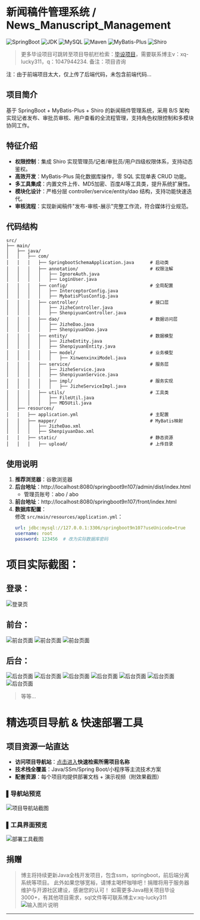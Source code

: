 # 新闻稿件管理系统 / News_Manuscript_Management


![SpringBoot](https://img.shields.io/badge/SpringBoot-2.7+-brightgreen)
![JDK](https://img.shields.io/badge/JDK-1.8+-blue)
![MySQL](https://img.shields.io/badge/MySQL-5.7+-teal)
![Maven](https://img.shields.io/badge/Maven-3.6+-red)
![MyBatis-Plus](https://img.shields.io/badge/MyBatis_Plus-3.5.0-blue)
![Shiro](https://img.shields.io/badge/Shiro-1.3.2-green)


> 更多毕设项目可跳转至项目导航栏检索：[毕设项目](http://sysadmin.3vfree.vip)，需要联系博主v：xq-lucky311，q：1047944234. 备注：项目咨询

注：由于前端项目太大，仅上传了后端代码，未包含前端代码...

## 项目简介  
基于 SpringBoot + MyBatis-Plus + Shiro 的新闻稿件管理系统，采用 B/S 架构实现记者发布、审批员审核、用户查看的全流程管理，支持角色权限控制和多模块协同工作。

## 特征介绍  
- **权限控制**：集成 Shiro 实现管理员/记者/审批员/用户四级权限体系，支持动态鉴权。  
- **高效开发**：MyBatis-Plus 简化数据库操作，零 SQL 实现单表 CRUD 功能。  
- **多工具集成**：内置文件上传、MD5加密、百度AI等工具类，提升系统扩展性。  
- **模块化设计**：严格分层 controller/service/entity/dao 结构，支持功能快速迭代。  
- **审核流程**：实现新闻稿件"发布-审核-展示"完整工作流，符合媒体行业规范。  

## 代码结构 
```
src/
├── main/
│   ├── java/
│   │   ├── com/
│   │   │   ├── SpringbootSchemaApplication.java      # 启动类
│   │   │   ├── annotation/                           # 权限注解
│   │   │   │   ├── IgnoreAuth.java
│   │   │   │   ├── LoginUser.java
│   │   │   ├── config/                               # 全局配置
│   │   │   │   ├── InterceptorConfig.java
│   │   │   │   ├── MybatisPlusConfig.java
│   │   │   ├── controller/                           # 接口层
│   │   │   │   ├── JizheController.java
│   │   │   │   ├── ShenpiyuanController.java
│   │   │   ├── dao/                                  # 数据访问层
│   │   │   │   ├── JizheDao.java
│   │   │   │   ├── ShenpiyuanDao.java
│   │   │   ├── entity/                               # 数据模型
│   │   │   │   ├── JizheEntity.java
│   │   │   │   ├── ShenpiyuanEntity.java
│   │   │   │   ├── model/                            # 业务模型
│   │   │   │   │   ├── XinwenxinxiModel.java
│   │   │   ├── service/                              # 服务层
│   │   │   │   ├── JizheService.java
│   │   │   │   ├── ShenpiyuanService.java
│   │   │   │   ├── impl/                             # 服务实现
│   │   │   │   │   ├── JizheServiceImpl.java
│   │   │   ├── utils/                                # 工具类
│   │   │   │   ├── FileUtil.java
│   │   │   │   ├── MD5Util.java
│   ├── resources/
│   │   ├── application.yml                           # 主配置
│   │   ├── mapper/                                   # MyBatis映射
│   │   │   ├── JizheDao.xml
│   │   │   ├── ShenpiyuanDao.xml
│   │   ├── static/                                   # 静态资源
│   │   │   ├── upload/                               # 上传目录
```
## 使用说明
1. **推荐浏览器**：谷歌浏览器
2. **后台地址**：http://localhost:8080/springboot9n107/admin/dist/index.html  
   - 管理员账号：abo / abo
3. **前台地址**：http://localhost:8080/springboot9n107/front/index.html  
4. **数据库配置**：  
   修改 `src/main/resources/application.yml`：  
   ```yaml
   url: jdbc:mysql://127.0.0.1:3306/springboot9n107?useUnicode=true
   username: root
   password: 123456  # 改为实际数据库密码


# 项目实际截图：
## 登录：
![登录页](xx/login.png)

## 前台：
![前台页面](xx/prefix/1.png)
![前台页面](xx/prefix/2.png)
![前台页面](xx/prefix/3.png)

## 后台：
![后台页面](xx/suffix/1.png)
![后台页面](xx/suffix/2.png)
![后台页面](xx/suffix/3.png)
![后台页面](xx/suffix/4.png)
![后台页面](xx/suffix/5.png)
![后台页面](xx/suffix/6.png)
![后台页面](xx/suffix/7.png)

> 等等...

# 精选项目导航 & 快速部署工具
## 项目资源一站直达
- ​**访问项目导航站**：[点击进入](http://sysadmin.3vfree.vip)**快速检索所需项目名称**
- ​**技术栈全覆盖**：Java/SSm/Spring Boot/小程序等主流技术方案
- ​**配套资源**：每个项目均提供部署文档 + 演示视频（附效果截图）

### ▌导航站预览
![项目导航站截图](项目检索工具.png)

### ▌工具界面预览
![部署工具截图](一键部署工具.png)

## 捐赠
> 博主将持续更新Java全栈开发项目，包含ssm，springboot，前后端分离系统等项目。
> 此外如果您够宽裕，请博主喝杯咖啡吧！捐赠将用于服务器维护与开源社区建设，感谢您的认可！
> 如需更多Java相关项目毕设3000+，有其他项目需求，sql文件等可联系博主v:xq-lucky311
![输入图片说明](%E7%91%9E%E5%B9%B8%EF%BC%81%E7%91%9E%E5%B9%B8%EF%BC%81.png)
---
